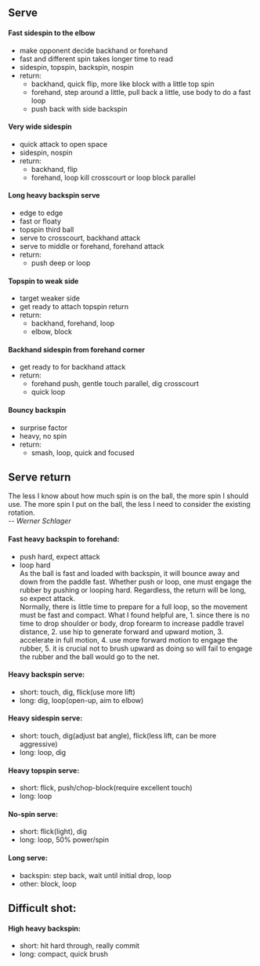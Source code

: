 
## Serve

#### Fast sidespin to the elbow
- make opponent decide backhand or forehand
- fast and different spin takes longer time to read 
- sidespin, topspin, backspin, nospin
- return:
  - backhand, quick flip, more like block with a little top spin
  - forehand, step around a little, pull back a little, use body to do a fast loop
  - push back with side backspin
  
#### Very wide sidespin
- quick attack to open space
- sidespin, nospin
- return:
  - backhand, flip
  - forehand, loop kill crosscourt or loop block parallel

#### Long heavy backspin serve
- edge to edge
- fast or floaty
- topspin third ball
- serve to crosscourt, backhand attack
- serve to middle or forehand, forehand attack
- return: 
  - push deep or loop

#### Topspin to weak side
- target weaker side
- get ready to attach topspin return
- return:
  - backhand, forehand, loop
  - elbow, block

#### Backhand sidespin from forehand corner
- get ready to for backhand attack
- return:
  - forehand push, gentle touch parallel, dig crosscourt
  - quick loop

#### Bouncy backspin
- surprise factor
- heavy, no spin
- return:
  - smash, loop, quick and focused
  

## Serve return

The less I know about how much spin is on the ball, the more spin I should use. The more spin I put on the ball, the less I need to consider the existing rotation.  
-- <cite>Werner Schlager</cite>

#### Fast heavy backspin to forehand:
- push hard, expect attack
- loop hard  
As the ball is fast and loaded with backspin, it will bounce away and down from the paddle fast. Whether push or loop, one must engage the rubber by pushing or looping hard. Regardless, the return will be long, so expect attack.  
Normally, there is little time to prepare for a full loop, so the movement must be fast and compact. What I found helpful are, 1. since there is no time to drop shoulder or body, drop forearm to increase paddle travel distance, 2. use hip to generate forward and upward motion, 3. accelerate in full motion, 4. use more forward motion to engage the rubber, 5. it is crucial not to brush upward as doing so will fail to engage the rubber and the ball would go to the net.   

#### Heavy backspin serve:
- short: touch, dig, flick(use more lift)
- long: dig, loop(open-up, aim to elbow)

#### Heavy sidespin serve:
- short: touch, dig(adjust bat angle), flick(less lift, can be more aggressive)
- long: loop,	dig

#### Heavy topspin serve:
- short: flick, push/chop-block(require excellent touch)
- long: loop
		
#### No-spin serve:
- short: flick(light), dig
- long: loop, 50% power/spin

#### Long serve:
- backspin: step back, wait until initial drop, loop
- other: block, loop

## Difficult shot:

#### High heavy backspin:
- short: hit hard through, really commit
- long: compact, quick brush
